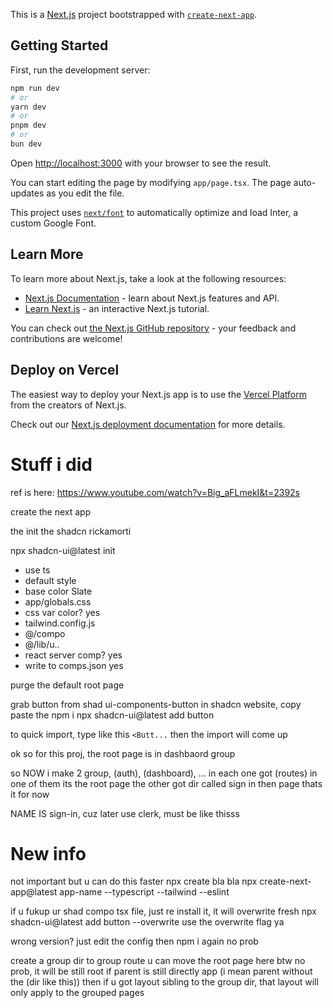 This is a [Next.js](https://nextjs.org/) project bootstrapped with [`create-next-app`](https://github.com/vercel/next.js/tree/canary/packages/create-next-app).

## Getting Started

First, run the development server:

```bash
npm run dev
# or
yarn dev
# or
pnpm dev
# or
bun dev
```

Open [http://localhost:3000](http://localhost:3000) with your browser to see the result.

You can start editing the page by modifying `app/page.tsx`. The page auto-updates as you edit the file.

This project uses [`next/font`](https://nextjs.org/docs/basic-features/font-optimization) to automatically optimize and load Inter, a custom Google Font.

## Learn More

To learn more about Next.js, take a look at the following resources:

- [Next.js Documentation](https://nextjs.org/docs) - learn about Next.js features and API.
- [Learn Next.js](https://nextjs.org/learn) - an interactive Next.js tutorial.

You can check out [the Next.js GitHub repository](https://github.com/vercel/next.js/) - your feedback and contributions are welcome!

## Deploy on Vercel

The easiest way to deploy your Next.js app is to use the [Vercel Platform](https://vercel.com/new?utm_medium=default-template&filter=next.js&utm_source=create-next-app&utm_campaign=create-next-app-readme) from the creators of Next.js.

Check out our [Next.js deployment documentation](https://nextjs.org/docs/deployment) for more details.

# Stuff i did

ref is here: https://www.youtube.com/watch?v=Big_aFLmekI&t=2392s

create the next app

the init the shadcn rickamorti

npx shadcn-ui@latest init

- use ts
- default style
- base color Slate
- app/globals.css
- css var color? yes
- tailwind.config.js
- @/compo
- @/lib/u..
- react server comp? yes
- write to comps.json yes

purge the default root page

grab button from shad
ui-components-button in shadcn website, copy paste the npm i
npx shadcn-ui@latest add button

to quick import, type like this `<Butt...` then the import will come up

ok so for this proj, the root page is in dashbaord group

so NOW i make 2 group, (auth), (dashboard), ...
in each one got (routes)
in one of them its the root page
the other got dir called sign in then page
thats it for now

NAME IS sign-in, cuz later use clerk, must be like thisss

# New info

not important but u can do this faster npx create bla bla
npx create-next-app@latest app-name --typescript --tailwind --eslint

if u fukup ur shad compo tsx file, just re install it, it will overwrite fresh
npx shadcn-ui@latest add button --overwrite
use the overwrite flag ya

wrong version? just edit the config then npm i again no prob

create a group dir to group route
u can move the root page here btw no prob, it will be still root if parent is still directly app (i mean parent without the (dir like this))
then if u got layout sibling to the group dir, that layout will only apply to the grouped pages
